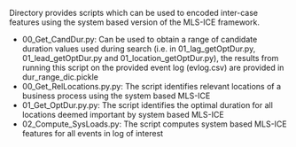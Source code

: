 Directory provides scripts which can be used to encoded inter-case features using the system based version of the MLS-ICE framework.  <br> 

- 00_Get_CandDur.py: Can be used to obtain a range of candidate duration values used during search (i.e. in 01_lag_getOptDur.py, 01_lead_getOptDur.py and 01_location_getOptDur.py), the results from running this script on the provided event log (evlog.csv) are provided in dur_range_dic.pickle
- 00_Get_RelLocations.py.py: The script identifies relevant locations of a business process using the system based MLS-ICE <br> 
- 01_Get_OptDur.py.py: The script identifies the optimal duration for all locations deemed important by system based MLS-ICE <br>
- 02_Compute_SysLoads.py: The script computes system based MLS-ICE features for all events in log of interest <br>

